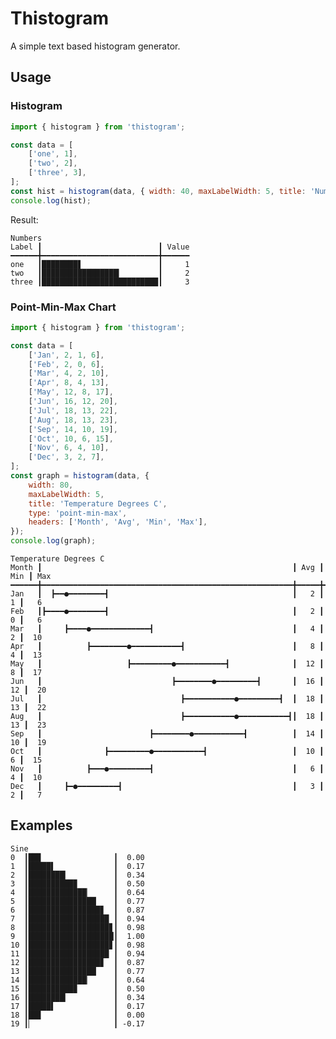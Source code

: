 # Thistogram

A simple text based histogram generator.

## Usage

### Histogram

<!--- @@inject: samples/histogram.js --->

```js
import { histogram } from 'thistogram';

const data = [
    ['one', 1],
    ['two', 2],
    ['three', 3],
];
const hist = histogram(data, { width: 40, maxLabelWidth: 5, title: 'Numbers', headers: ['Label', 'Value'] });
console.log(hist);
```

<!--- @@inject-end: samples/histogram.js --->

Result:

<!--- @@inject: static/histogram.txt --->

```
Numbers
Label ┃                          ┃ Value
━━━━━━╋━━━━━━━━━━━━━━━━━━━━━━━━━━╋━━━━━━
one   ┃████████▋                 ┃     1
two   ┃█████████████████▎        ┃     2
three ┃██████████████████████████┃     3
```

<!--- @@inject-end: static/histogram.txt --->

### Point-Min-Max Chart

<!--- @@inject: samples/temperature.js --->

```js
import { histogram } from 'thistogram';

const data = [
    ['Jan', 2, 1, 6],
    ['Feb', 2, 0, 6],
    ['Mar', 4, 2, 10],
    ['Apr', 8, 4, 13],
    ['May', 12, 8, 17],
    ['Jun', 16, 12, 20],
    ['Jul', 18, 13, 22],
    ['Aug', 18, 13, 23],
    ['Sep', 14, 10, 19],
    ['Oct', 10, 6, 15],
    ['Nov', 6, 4, 10],
    ['Dec', 3, 2, 7],
];
const graph = histogram(data, {
    width: 80,
    maxLabelWidth: 5,
    title: 'Temperature Degrees C',
    type: 'point-min-max',
    headers: ['Month', 'Avg', 'Min', 'Max'],
});
console.log(graph);
```

<!--- @@inject-end: samples/temperature.js --->

<!--- @@inject: static/temperature.txt --->

```
Temperature Degrees C
Month ┃                                                        ┃ Avg ┃ Min ┃ Max
━━━━━━╋━━━━━━━━━━━━━━━━━━━━━━━━━━━━━━━━━━━━━━━━━━━━━━━━━━━━━━━━╋━━━━━╋━━━━━╋━━━━
Jan   ┃  ┣━━●━━━━━━━━┫                                         ┃   2 ┃   1 ┃   6
Feb   ┃┣━━━━●━━━━━━━━┫                                         ┃   2 ┃   0 ┃   6
Mar   ┃     ┣━━━━●━━━━━━━━━━━━━┫                               ┃   4 ┃   2 ┃  10
Apr   ┃          ┣━━━━━━━━●━━━━━━━━━━━┫                        ┃   8 ┃   4 ┃  13
May   ┃                   ┣━━━━━━━━━●━━━━━━━━━━━┫              ┃  12 ┃   8 ┃  17
Jun   ┃                             ┣━━━━━━━━●━━━━━━━━━┫       ┃  16 ┃  12 ┃  20
Jul   ┃                               ┣━━━━━━━━━━━●━━━━━━━━━┫  ┃  18 ┃  13 ┃  22
Aug   ┃                               ┣━━━━━━━━━━━●━━━━━━━━━━━┫┃  18 ┃  13 ┃  23
Sep   ┃                        ┣━━━━━━━━●━━━━━━━━━━━┫          ┃  14 ┃  10 ┃  19
Oct   ┃              ┣━━━━━━━━━●━━━━━━━━━━━┫                   ┃  10 ┃   6 ┃  15
Nov   ┃          ┣━━━●━━━━━━━━━┫                               ┃   6 ┃   4 ┃  10
Dec   ┃     ┣━●━━━━━━━━━┫                                      ┃   3 ┃   2 ┃   7
```

<!--- @@inject-end: static/temperature.txt --->

## Examples

```
Sine
0  ┃██▊                ┃  0.00
1  ┃█████▌             ┃  0.17
2  ┃████████▎          ┃  0.34
3  ┃██████████▉        ┃  0.50
4  ┃█████████████▏     ┃  0.64
5  ┃███████████████▏   ┃  0.77
6  ┃████████████████▊  ┃  0.87
7  ┃██████████████████ ┃  0.94
8  ┃██████████████████▊┃  0.98
9  ┃███████████████████┃  1.00
10 ┃██████████████████▊┃  0.98
11 ┃██████████████████ ┃  0.94
12 ┃████████████████▊  ┃  0.87
13 ┃███████████████▏   ┃  0.77
14 ┃█████████████▏     ┃  0.64
15 ┃██████████▉        ┃  0.50
16 ┃████████▎          ┃  0.34
17 ┃█████▌             ┃  0.17
18 ┃██▊                ┃  0.00
19 ┃▏                  ┃ -0.17
```
